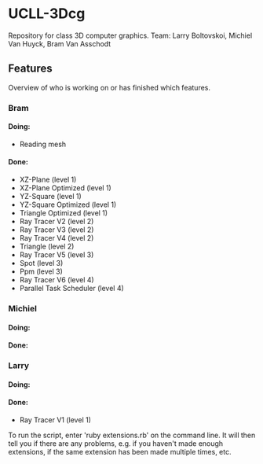 # UCLL-3Dcg

Repository for class 3D computer graphics.
Team: Larry Boltovskoi, Michiel Van Huyck, Bram Van Asschodt

## Features

Overview of who is working on or has finished which features.

### Bram

#### Doing:

- Reading mesh

#### Done:

- XZ-Plane (level 1)
- XZ-Plane Optimized (level 1)
- YZ-Square (level 1)
- YZ-Square Optimized (level 1)
- Triangle Optimized (level 1)
- Ray Tracer V2 (level 2)
- Ray Tracer V3 (level 2)
- Ray Tracer V4 (level 2)
- Triangle (level 2)
- Ray Tracer V5 (level 3)
- Spot (level 3)
- Ppm (level 3)
- Ray Tracer V6 (level 4)
- Parallel Task Scheduler (level 4) 

### Michiel

#### Doing:

#### Done:

### Larry

#### Doing:

#### Done:

- Ray Tracer V1 (level 1)

To run the script, enter 'ruby extensions.rb' on the command line. It will then tell you if there are any problems, e.g. if you haven't made enough extensions, if the same extension has been made multiple times, etc.
